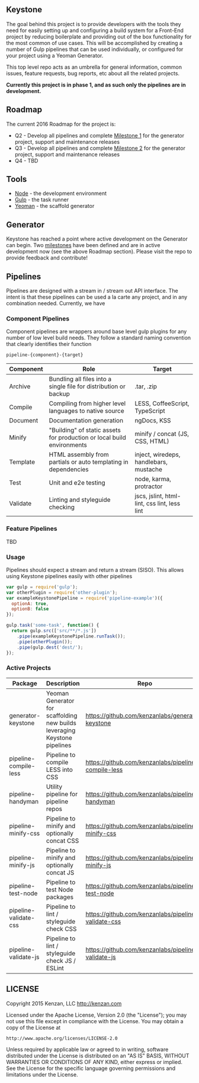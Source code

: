 ## Keystone

The goal behind this project is to provide developers with the tools they need for easily setting up and configuring
a build system for a Front-End project by reducing boilerplate and providing out of the box functionality for the most
common of use cases.  This will be accomplished by creating a number of Gulp pipelines that can be used individually,
or configured for your project using a Yeoman Generator.

This top level repo acts as an umbrella for general information, common issues, feature  requests, bug reports,
etc about all the related projects.

**Currently this project is in phase 1, and as such only the pipelines are in development.**

## Roadmap
The current 2016 Roadmap for the project is:
* Q2 - Develop all pipelines and complete [Milestone 1][] for the generator project, support and maintenance releases
* Q3 - Develop all pipelines and complete [Milestone 2][] for the generator project, support and maintenance releases
* Q4 - TBD

[Milestone 1]: https://github.com/kenzanlabs/generator-keystone/milestones/Sprint%201:%20Generator%20Lifescycle%20(MVP)
[Milestone 2]: https://github.com/kenzanlabs/generator-keystone/milestones/Sprint%202:%20Generator%20Lifecycle%20Enhancements


## Tools
- [Node][] - the development environment
- [Gulp][] - the task runner
- [Yeoman][] - the scaffold generator

[Node]: https://nodejs.org/
[Gulp]: https://www.gulpjs.com/
[Yeoman]: http://yeoman.io/

## Generator
Keystone has reached a point where active development on the Generator can begin.  Two [milestones][] have been defined and are in active development now (see the above Roadmap section).  Please visit the repo to provide feedback and contribute!

[milestones]: https://github.com/kenzanlabs/generator-keystone/milestones

## Pipelines
Pipelines are designed with a stream in / stream out API interface.  The intent is that these pipelines can be used
a la carte any project, and in any combination needed.  Currently, we have

### Component Pipelines
Component pipelines are wrappers around base level gulp plugins for any number of low level build needs.   They
follow a standard naming convention that clearly identifies their function

`pipeline-{component}-{target}`


| Component     |   Role   | Target |
| ------------- | -------- | ------ |
| Archive | Bundling all files into a single file for distribution or backup | .tar, .zip |
| Compile | Compiling from higher level languages to native source | LESS, CoffeeScript, TypeScript |
| Document | Documentation generation | ngDocs, KSS |
| Minify | "Building" of static assets for production or local build environments | minify / concat (JS, CSS, HTML) |
| Template | HTML assembly from partials or auto templating in dependencies | inject, wiredeps, handlebars, mustache |
| Test | Unit and e2e testing | node, karma, protractor |
| Validate | Linting and styleguide checking | jscs, jslint, html-lint, css lint, less lint |

### Feature Pipelines
TBD

### Usage
Pipelines should expect a stream and return a stream (SISO).  This allows using Keystone pipelines easily with other
pipelines

```javascript
var gulp = require('gulp');
var otherPlugin = require('other-plugin');
var exampleKeystonePipeline = require('pipeline-example')({
  optionA: true,
  optionB: false
});

gulp.task('some-task', function() {
  return gulp.src(['src/**/*.js'])
    .pipe(exampleKeystonePipeline.runTask());
    .pipe(otherPlugin());
    .pipe(gulp.dest('dest/');
});
```

### Active Projects
| Package       | Description   | Repo |
| ------------- | ------------- | ---- |
| generator-keystone | Yeoman Generator for scaffolding new builds leveraging Keystone pipelines | https://github.com/kenzanlabs/generator-keystone |
| pipeline-compile-less | Pipeline to compile LESS into CSS | https://github.com/kenzanlabs/pipeline-compile-less |
| pipeline-handyman | Utility pipeline for pipeline repos | https://github.com/kenzanlabs/pipeline-handyman |
| pipeline-minify-css | Pipeline to minify and optionally concat CSS | https://github.com/kenzanlabs/pipeline-minify-css |
| pipeline-minify-js | Pipeline to minify and optionally concat JS | https://github.com/kenzanlabs/pipeline-minify-js |
| pipeline-test-node | Pipeline to test Node packages | https://github.com/kenzanlabs/pipeline-test-node |
| pipeline-validate-css | Pipeline to lint / styleguide check CSS | https://github.com/kenzanlabs/pipeline-validate-css |
| pipeline-validate-js | Pipeline to lint / styleguide check JS / ESLint | https://github.com/kenzanlabs/pipeline-validate-js |


## LICENSE
Copyright 2015 Kenzan, LLC <http://kenzan.com>

Licensed under the Apache License, Version 2.0 (the "License");
you may not use this file except in compliance with the License.
You may obtain a copy of the License at

    http://www.apache.org/licenses/LICENSE-2.0

Unless required by applicable law or agreed to in writing, software
distributed under the License is distributed on an "AS IS" BASIS,
WITHOUT WARRANTIES OR CONDITIONS OF ANY KIND, either express or implied.
See the License for the specific language governing permissions and
limitations under the License.
